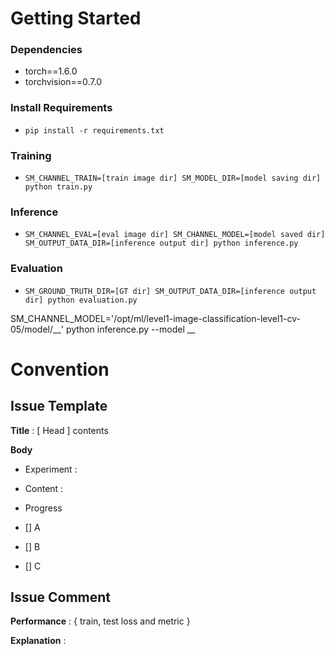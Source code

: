 # Getting Started    
### Dependencies
- torch==1.6.0
- torchvision==0.7.0                                                              

### Install Requirements
- `pip install -r requirements.txt`

### Training
- `SM_CHANNEL_TRAIN=[train image dir] SM_MODEL_DIR=[model saving dir] python train.py`

### Inference
- `SM_CHANNEL_EVAL=[eval image dir] SM_CHANNEL_MODEL=[model saved dir] SM_OUTPUT_DATA_DIR=[inference output dir] python inference.py`

### Evaluation
- `SM_GROUND_TRUTH_DIR=[GT dir] SM_OUTPUT_DATA_DIR=[inference output dir] python evaluation.py`



SM_CHANNEL_MODEL='/opt/ml/level1-image-classification-level1-cv-05/model/__' python inference.py --model __

# Convention
## Issue Template
**Title** : [ Head ] contents

**Body**  
- Experiment  : 
- Content : 

- Progress
- [] A
- [] B
- [] C


## Issue Comment

**Performance** : { train, test loss and metric }

**Explanation** :
